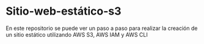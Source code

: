 # Sitio-web-estático-s3
En este repositorio se puede ver un paso a paso para realizar la creación de un sitio estático utilizando AWS S3, AWS IAM y AWS CLI
